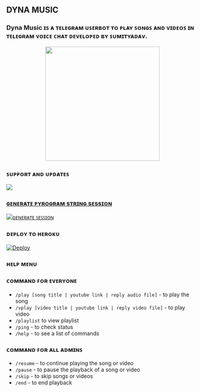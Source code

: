  <h2 align="centre">DYNA MUSIC</h2>

### Dyna Music ɪꜱ ᴀ ᴛᴇʟᴇɢʀᴀᴍ ᴜꜱᴇʀʙᴏᴛ ᴛᴏ ᴘʟᴀʏ ꜱᴏɴɢꜱ ᴀɴᴅ ᴠɪᴅᴇᴏꜱ ɪɴ ᴛᴇʟᴇɢʀᴀᴍ ᴠᴏɪᴄᴇ ᴄʜᴀᴛ ᴅᴇᴠᴇʟᴏᴘᴇᴅ ʙʏ ꜱᴜᴍɪᴛʏᴀᴅᴀᴠ.

<p align="center"><a href="https://t.me/cute_friendx"><img src="https://telegra.ph/file/eb9112211277fea28e9f3.jpg" width="300"></a></p>



### ꜱᴜᴘᴘᴏʀᴛ ᴀɴᴅ ᴜᴘᴅᴀᴛᴇꜱ
<a href="https://t.me/cute_friendx"><img src="https://img.shields.io/badge/Join-Group%20Support-blue.svg?style=for-the-badge&logo=Telegram">

### ɢᴇɴᴇʀᴀᴛᴇ ᴘʏʀᴏɢʀᴀᴍ sᴛʀɪɴɢ sᴇssɪᴏɴ

[![ɢᴇɴᴇʀᴀᴛᴇ ꜱᴇꜱꜱɪᴏɴ](https://img.shields.io/badge/repl.it-generateString-yellowgreen)](https://telegram.dog/hana_Session_Bot)


### ᴅᴇᴘʟᴏʏ ᴛᴏ ʜᴇʀᴏᴋᴜ

[![Deploy](https://www.herokucdn.com/deploy/button.svg)](https://heroku.com/deploy?template=https://github.com/DYNANETWORK/DYNAMUSIC)

### ʜᴇʟᴘ ᴍᴇɴᴜ

### ᴄᴏᴍᴍᴀɴᴅ ꜰᴏʀ ᴇᴠᴇʀʏᴏɴᴇ
- `/play [song title | youtube link | reply audio file]` - to play the song
- `/vplay [video title | youtube link | reply video file]` - to play video
- `/playlist` to view playlist
- `/ping` - to check status
- `/help` - to see a list of commands

### ᴄᴏᴍᴍᴀɴᴅ ꜰᴏʀ ᴀʟʟ ᴀᴅᴍɪɴꜱ
- `/resume` - to continue playing the song or video
- `/pause` - to pause the playback of a song or video
- `/skip` - to skip songs or videos
- `/end` - to end playback
